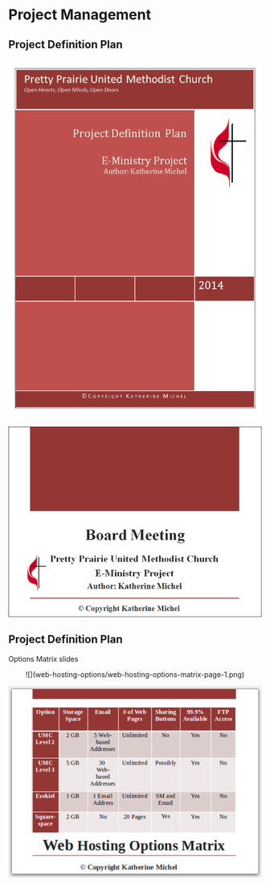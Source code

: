 # Project Management

## Project Definition Plan

![](project-management/project-definition-plan-cover.png)

![](project-management/board-meeting-slide-deck-cover.png)

## Project Definition Plan
Options Matrix slides
<center>
![](web-hosting-options/web-hosting-options-matrix-page-1.png)

![](web-hosting-options/web-hosting-options-matrix-page-2.png)
</center>

